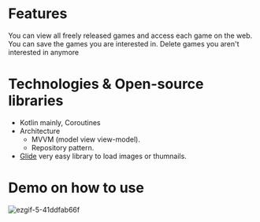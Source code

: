 # Features

You can view all freely released games and access each game on the web.
You can save the games you are interested in.
Delete games you aren't interested in anymore

# Technologies & Open-source libraries
* Kotlin mainly, Coroutines
* Architecture
  - MVVM (model view view-model).
  - Repository pattern.
* [Glide]([http://www.example.com](https://github.com/bumptech/glide)) very easy library to load images or thumnails.

# Demo on how to use
![ezgif-5-41ddfab66f](https://github.com/AbdallahHassanN/My-Free-Games/assets/81488210/3f31e2ec-e478-464e-b4e8-9c4cc3db878f)

